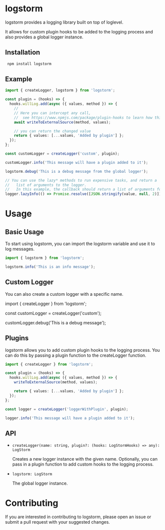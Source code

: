 # logstorm

logstorm provides a logging library built on top of loglevel.

It allows for custom plugin hooks to be added to the logging process and also provides a global logger instance.

## Installation

```bash
 npm install logstorm
```

## Example

```typescript
import { createLogger, logstorm } from 'logstorm';

const plugin = (hooks) => {
  hooks.willLog.add(async ({ values, method }) => {
    //
    // Here you can intercept any call,
    //  see https://www.npmjs.com/package/plugin-hooks to learn how this plugin works
    await writeToExternalSource(method, values);

    // you can return the changed value
    return { values: [...values, 'Added by plugin'] };
  });
};

const customLogger = createLogger('custom', plugin);

customLogger.info('This message will have a plugin added to it');

logstorm.debug('This is a debug message from the global logger');

// You can use the lazy* methods to run expensive tasks, and return a
//   list of arguments to the logger.
//   In this example, the callback should return a list of arguments for logger.info
logger.lazyInfo(() => Promise.resolve([JSON.stringify(value, null, 2)]));
```

# Usage

## Basic Usage

To start using logstorm, you can import the logstorm variable and use it to log messages.

```typescript
import { logstorm } from 'logstorm';

logstorm.info('This is an info message');
```

## Custom Logger

You can also create a custom logger with a specific name.

import { createLogger } from 'logstorm';

const customLogger = createLogger('custom');

customLogger.debug('This is a debug message');

## Plugins

logstorm allows you to add custom plugin hooks to the logging process.
You can do this by passing a plugin function to the createLogger function.

```typescript
import { createLogger } from 'logstorm';

const plugin = (hooks) => {
  hooks.willLog.add(async ({ values, method }) => {
    writeToExternalSource(method, values);

    return { values: [...values, 'Added by plugin'] };
  });
};

const logger = createLogger('loggerWithPlugin', plugin);

logger.info('This message will have a plugin added to it');
```

## API

- `createLogger(name: string, plugin?: (hooks: LogStormHooks) => any): LogStorm`

  Creates a new logger instance with the given name. Optionally, you can pass in a plugin function to add custom hooks to the logging process.

- `logstorm: LogStorm`

  The global logger instance.

# Contributing

If you are interested in contributing to logstorm, please open an issue or submit a pull request with your suggested changes.
